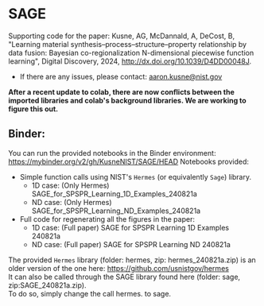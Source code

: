 # SAGE
Supporting code for the paper: Kusne, AG, McDannald, A, DeCost, B, "Learning material synthesis–process–structure–property relationship by data fusion: Bayesian co-regionalization N-dimensional piecewise function learning", Digital Discovery, 2024, http://dx.doi.org/10.1039/D4DD00048J.
* If there are any issues, please contact: aaron.kusne@nist.gov

**After a recent update to colab, there are now conflicts between the imported libraries and colab's background libraries. We are working to figure this out.**

## Binder:
You can run the provided notebooks in the Binder environment: https://mybinder.org/v2/gh/KusneNIST/SAGE/HEAD
Notebooks provided:
* Simple function calls using NIST's `Hermes` (or equivalently `Sage`) library.
  * 1D case: (Only Hermes) SAGE_for_SPSPR_Learning_1D_Examples_240821a
  * ND case: (Only Hermes) SAGE_for_SPSPR_Learning_ND_Examples_240821a
* Full code for regenerating all the figures in the paper:
  * 1D case: (Full paper) SAGE for SPSPR Learning 1D Examples 240821a
  * ND case: (Full paper) SAGE for SPSPR Learning ND 240821a

The provided `Hermes` library (folder: hermes, zip: hermes_240821a.zip) is an older version of the one here: https://github.com/usnistgov/hermes \
It can also be called through the SAGE library found here (folder: sage, zip:SAGE_240821a.zip). \
To do so, simply change the call hermes.<function> to sage.<function>

